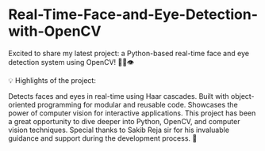 # Real-Time-Face-and-Eye-Detection-with-OpenCV

Excited to share my latest project: a Python-based real-time face and eye detection system using OpenCV! 👩‍💻👁️

💡 Highlights of the project:

Detects faces and eyes in real-time using Haar cascades.
Built with object-oriented programming for modular and reusable code.
Showcases the power of computer vision for interactive applications.
This project has been a great opportunity to dive deeper into Python, OpenCV, and computer vision techniques. Special thanks to Sakib Reja sir for his invaluable guidance and support during the development process. 🙏
